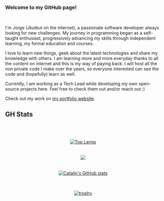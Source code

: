 ### Welcome to my GitHub page!

<br>

I'm Jorge (Jkutkut on the internet), a passionate software developer always looking for new challenges. My journey in programming began as a self-taught enthusiast, progressively advancing my skills through independent learning, my formal education and courses.

I love to learn new things, geek about the latest technologies and share my knowledge with others. I am learning more and more everyday thanks to all the content on internet and this is my way of paying back: I will host all the non private code I make over the years, so everyone interested can see the code and (hopefully) learn as well.

Currently, I am working as a Tech Lead while developing my own open-source projects here. Feel free to check them out and/or reach out :)

Check out my work on [my portfolio website](https://jkutkut.memoriadeelefante.com/).

## GH Stats

<div style="text-align:center">

<!--
[![jre-gonz's 42 stats](https://badge42.vercel.app/api/v2/cl1mdj8k9006109l506v3krpv/stats?cursusId=21&coalitionId=64)](https://github.com/JaeSeoKim/badge42)
-->

<br>
  
<br>
  
<br>

<a href="https://github.com/anuraghazra/github-readme-stats">
  <img align="center" src="https://github-readme-stats.vercel.app/api/top-langs/?username=jkutkut&hide=HTML,G-code,scss,css,objective-c,roff,tex,makefile&theme=radical&langs_count=8" alt="Top Langs"/>
</a>

<br>
  
<br>
  
<br>
<a href="https://github.com/DenverCoder1/github-readme-streak-stats"><img src="https://github-readme-streak-stats.herokuapp.com/?user=jkutkut&theme=radical&sideNums=facc15&sideLabels=facc15&dates=facc15&hide_border=true" /></a>
  
<br>
  
<br>
  
<br>

<a href="https://github.com/anuraghazra/github-readme-stats">
  <img align="center" src="https://github-readme-stats.vercel.app/api?username=jkutkut&theme=radical&show_icons=true&hide=stars,prs" alt="Catalin's GitHub stats"/>
</a>

<br>

<br>

<br>

[![trophy](https://github-profile-trophy.vercel.app/?username=jkutkut&theme=onedark)](https://github.com/ryo-ma/github-profile-trophy)

</div>
